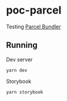 # poc-parcel

Testing [Parcel Bundler](https://parceljs.org/)

## Running

Dev server

```shell
yarn dev
```

Storybook

```shell
yarn storybook
```
